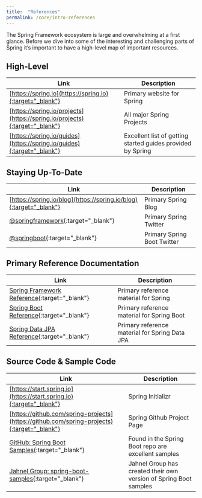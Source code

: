 ```yaml
---
title:  "References"
permalink: /core/intro-references
---
```


The Spring Framework ecosystem is large and overwhelming at a first glance. Before we dive into some of the interesting and challenging parts of Spring it’s important to have a high-level map of important resources. 

## High-Level

Link                       | Description                                                 |
-------------------------- | ----------------------------------------------------------- |
[https://spring.io](https://spring.io){:target="_blank"}                   | Primary website for Spring   |
[https://spring.io/projects](https://spring.io/projects){:target="_blank"} | All major Spring Projects                                   |
[https://spring.io/guides](https://spring.io/guides){:target="_blank"}     | Excellent list of getting started guides provided by Spring |

## Staying Up-To-Date

Link                       | Description                                               |
-------------------------- | --------------------------------------------------------- |
[https://spring.io/blog](https://spring.io/blog){:target="_blank"}     | Primary Spring Blog                                       |
[@springframework](https://twitter.com/springframework){:target="_blank"} | Primary Spring Twitter       |
[@springboot](https://twitter.com/springboot){:target="_blank"}           | Primary Spring Boot Twitter  |

## Primary Reference Documentation

Link                       | Description                                               |
-------------------------- | --------------------------------------------------------- |
[Spring Framework Reference](https://docs.spring.io/spring-framework/docs/current/spring-framework-reference/index.html){:target="_blank"}        | Primary reference material for Spring |
[Spring Boot Reference](https://docs.spring.io/spring-boot/docs/current/reference/htmlsingle/){:target="_blank"}    | Primary reference material for Spring Boot       |
[Spring Data JPA Reference](https://docs.spring.io/spring-data/jpa/docs/current/reference/html/){:target="_blank"}              | Primary reference material for Spring Data JPA  |

## Source Code & Sample Code

Link                       | Description                                               |
-------------------------- | --------------------------------------------------------- |
[https://start.spring.io](https://start.spring.io){:target="_blank"}       | Spring Initializr  |
[https://github.com/spring-projects](https://github.com/spring-projects){:target="_blank"}    | Spring Github Project Page |
[GitHub: Spring Boot Samples](https://github.com/spring-projects/spring-boot/tree/master/spring-boot-samples){:target="_blank"}    | Found in the Spring Boot repo are excellent samples |
[Jahnel Group: spring-boot-samples](https://github.com/JahnelGroup/spring-boot-samples){:target="_blank"}              | Jahnel Group has created their own version of Spring Boot samples |